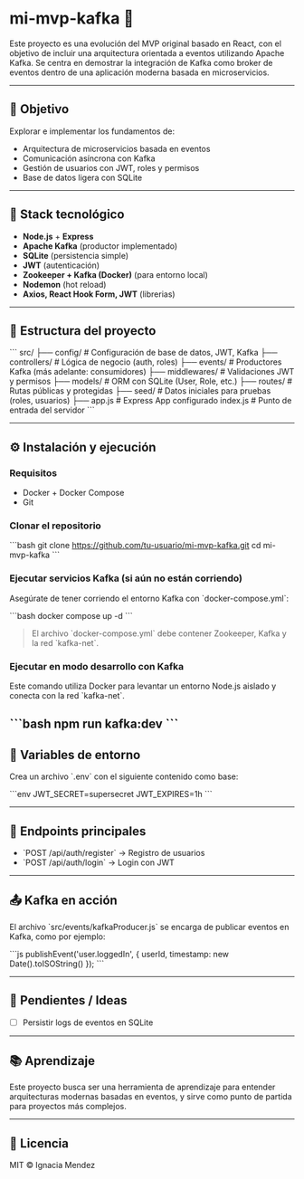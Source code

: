 # mi-mvp-kafka 🎯

Este proyecto es una evolución del MVP original basado en React, con el objetivo de incluir una arquitectura orientada a eventos utilizando Apache Kafka. Se centra en demostrar la integración de Kafka como broker de eventos dentro de una aplicación moderna basada en microservicios.

---

## 🚀 Objetivo

Explorar e implementar los fundamentos de:
- Arquitectura de microservicios basada en eventos
- Comunicación asíncrona con Kafka
- Gestión de usuarios con JWT, roles y permisos
- Base de datos ligera con SQLite

---

## 🧱 Stack tecnológico

- **Node.js** + **Express**
- **Apache Kafka** (productor implementado)
- **SQLite** (persistencia simple)
- **JWT** (autenticación)
- **Zookeeper + Kafka (Docker)** (para entorno local)
- **Nodemon** (hot reload)
- **Axios, React Hook Form, JWT** (librerias) 

---

## 📁 Estructura del proyecto

\`\`\`
src/
├── config/                 # Configuración de base de datos, JWT, Kafka
├── controllers/           # Lógica de negocio (auth, roles)
├── events/                # Productores Kafka (más adelante: consumidores)
├── middlewares/           # Validaciones JWT y permisos
├── models/                # ORM con SQLite (User, Role, etc.)
├── routes/                # Rutas públicas y protegidas
├── seed/                  # Datos iniciales para pruebas (roles, usuarios)
├── app.js                 # Express App configurado
index.js                   # Punto de entrada del servidor
\`\`\`

---

## ⚙️ Instalación y ejecución

### Requisitos

- Docker + Docker Compose
- Git

### Clonar el repositorio

\`\`\`bash
git clone https://github.com/tu-usuario/mi-mvp-kafka.git
cd mi-mvp-kafka
\`\`\`

### Ejecutar servicios Kafka (si aún no están corriendo)

Asegúrate de tener corriendo el entorno Kafka con \`docker-compose.yml\`:

\`\`\`bash
docker compose up -d
\`\`\`

> El archivo \`docker-compose.yml\` debe contener Zookeeper, Kafka y la red \`kafka-net\`.

### Ejecutar en modo desarrollo con Kafka

Este comando utiliza Docker para levantar un entorno Node.js aislado y conecta con la red \`kafka-net\`.

\`\`\`bash
npm run kafka:dev
\`\`\`
---

## 🔑 Variables de entorno

Crea un archivo \`.env\` con el siguiente contenido como base:

\`\`\`env
JWT_SECRET=supersecret
JWT_EXPIRES=1h
\`\`\`

---

## 🧪 Endpoints principales

- \`POST /api/auth/register\` → Registro de usuarios
- \`POST /api/auth/login\` → Login con JWT

---

## 📤 Kafka en acción

El archivo \`src/events/kafkaProducer.js\` se encarga de publicar eventos en Kafka, como por ejemplo:

\`\`\`js
publishEvent('user.loggedIn', {
  userId,
  timestamp: new Date().toISOString()
});
\`\`\`

---

## 📌 Pendientes / Ideas

- [ ] Persistir logs de eventos en SQLite

---

## 📚 Aprendizaje

Este proyecto busca ser una herramienta de aprendizaje para entender arquitecturas modernas basadas en eventos, y sirve como punto de partida para proyectos más complejos.

---

## 📄 Licencia

MIT © Ignacia Mendez
